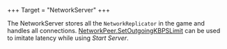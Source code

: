 +++
Target = "NetworkServer"
+++

The NetworkServer stores all the `NetworkReplicator` in the game and handles all connections. [NetworkPeer.SetOutgoingKBPSLimit](https://developer.roblox.com/api-reference/function/NetworkPeer/SetOutgoingKBPSLimit) can be used to imitate latency while using _Start Server_.